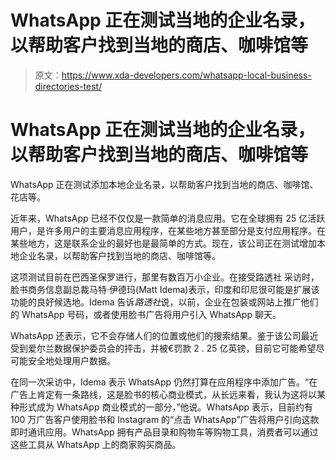 # WhatsApp 正在测试当地的企业名录，以帮助客户找到当地的商店、咖啡馆等

> 原文：<https://www.xda-developers.com/whatsapp-local-business-directories-test/>

# WhatsApp 正在测试当地的企业名录，以帮助客户找到当地的商店、咖啡馆等

WhatsApp 正在测试添加本地企业名录，以帮助客户找到当地的商店、咖啡馆、花店等。

近年来，WhatsApp 已经不仅仅是一款简单的消息应用。它在全球拥有 25 亿活跃用户，是许多用户的主要消息应用程序，在某些地方甚至部分是支付应用程序。在某些地方，这是联系企业的最好也是最简单的方式。现在，该公司正在测试增加本地企业名录，以帮助客户找到当地的商店、咖啡馆等。

这项测试目前在巴西圣保罗进行，那里有数百万小企业。在接受路透社 采访时，脸书商务信息副总裁马特·伊德玛(Matt Idema)表示，印度和印尼很可能是扩展该功能的良好候选地。Idema 告诉*路透社*说，以前，企业在包装或网站上推广他们的 WhatsApp 号码，或者使用脸书广告将用户引入 WhatsApp 聊天。

WhatsApp 还表示，它不会存储人们的位置或他们的搜索结果。鉴于该公司最近受到爱尔兰数据保护委员会的抨击，并被€罚款 2 . 25 亿英镑，目前它可能希望尽可能安全地处理用户数据。

在同一次采访中，Idema 表示 WhatsApp 仍然打算在应用程序中添加广告。“在广告上肯定有一条路线，这是脸书的核心商业模式，从长远来看，我认为这将以某种形式成为 WhatsApp 商业模式的一部分，”他说。WhatsApp 表示，目前约有 100 万广告客户使用脸书和 Instagram 的“点击 WhatsApp”广告将用户引向这款即时通讯应用。WhatsApp 拥有产品目录和购物车等购物工具，消费者可以通过这些工具从 WhatsApp 上的商家购买商品。